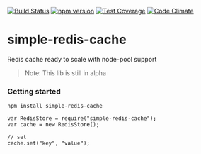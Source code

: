 [![Build Status](https://travis-ci.org/pasupulaphani/angular-gist-embed.svg?branch=master)](https://travis-ci.org/pasupulaphani/angular-gist-embed) [![npm version](https://badge.fury.io/js/simple-redis-cache.svg)](https://badge.fury.io/js/simple-redis-cache) [![Test Coverage](https://codeclimate.com/github/pasupulaphani/simple-redis-cache/badges/coverage.svg)](https://codeclimate.com/github/pasupulaphani/simple-redis-cache/coverage) [![Code Climate](https://codeclimate.com/github/pasupulaphani/simple-redis-cache/badges/gpa.svg)](https://codeclimate.com/github/pasupulaphani/simple-redis-cache)

# simple-redis-cache
Redis cache ready to scale with node-pool support

> Note: This lib is still in alpha

### Getting started

    npm install simple-redis-cache

    var RedisStore = require("simple-redis-cache");
    var cache = new RedisStore();

    // set
    cache.set("key", "value");
